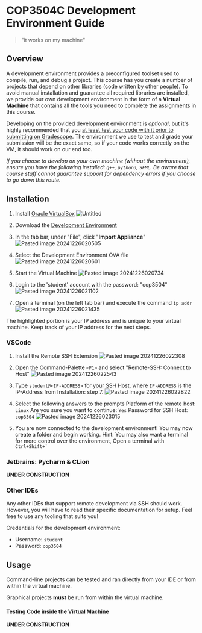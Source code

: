 # COP3504C Development Environment Guide
> "it works on my machine"
## Overview
A development environment provides a preconfigured toolset used to compile, run, and debug a project. This course has you create a number of projects that depend on other libraries (code written by other people). To avoid manual installation and guarantee all required libraries are installed, we provide our own development environment in the form of a **Virtual Machine** that contains all the tools you need to complete the assignments in this course.

Developing on the provided development environment is *optional*, but it's highly recommended that you <u>at least test your code with it prior to submitting on Gradescope</u>. The environment we use to test and grade your submission will be the exact same, so if your code works correctly on the VM, it should work on our end too.

*If you choose to develop on your own machine (without the environment), ensure you have the following installed: `g++`, `python3`, `SFML`. Be aware that course staff cannot guarantee support for dependency errors if you choose to go down this route.*

## Installation

1. Install [Oracle VirtualBox](https://www.virtualbox.org/wiki/Downloads)
![Untitled](https://github.com/user-attachments/assets/fde5cb3c-7321-4bbc-ab33-5ef9b8057a7d)


2. Download the [Development Environment](https://www.example.com)
3. In the tab bar, under "File", click "**Import Appliance**"
![Pasted image 20241226020505](https://github.com/user-attachments/assets/5274443e-bea8-42de-9fa7-20b11123963a)


4. Select the Development Environment OVA file
![Pasted image 20241226020601](https://github.com/user-attachments/assets/92959cf2-861c-4b11-87de-822736c4cc80)

5. Start the Virtual Machine
![Pasted image 20241226020734](https://github.com/user-attachments/assets/28b879a5-ebd0-474c-8aad-da23985cbd1d)

6. Login to the 'student' account with the password: "cop3504"
![Pasted image 20241226021102](https://github.com/user-attachments/assets/122aac93-a64a-4b76-8ec5-38e212954e74)

7. Open a terminal (on the left tab bar) and execute the command `ip addr`
![Pasted image 20241226021435](https://github.com/user-attachments/assets/f572e5ed-0893-4b73-8462-49a3f8b75e7e)


The highlighted portion is your IP address and is unique to your virtual machine. Keep track of your IP address for the next steps.

### VSCode

1. Install the Remote SSH Extension
![Pasted image 20241226022308](https://github.com/user-attachments/assets/d4f181f5-3855-4b95-bd98-3df1622bbf6f)


2. Open the Command-Palette `<F1>` and select "Remote-SSH: Connect to Host"
![Pasted image 20241226022543](https://github.com/user-attachments/assets/ba36c2e2-0e61-4c23-b9dd-6123044a806b)


3. Type `student@<IP-ADDRESS>` for your SSH Host, where `IP-ADDRESS` is the IP-Address from Installation: step 7.
![Pasted image 20241226022822](https://github.com/user-attachments/assets/2c7e615a-ec06-4006-9a80-dfd15631c7da)


4. Select the following answers to the prompts
   Platform of the remote host: `Linux`
   Are you sure you want to continue: `Yes`
   Password for SSH Host: `cop3504`
![Pasted image 20241226023015](https://github.com/user-attachments/assets/37bc862d-f43d-4a14-b215-da8b0d9e071a)


5. You are now connected to the development environment! You may now create a folder and begin working.
   Hint: You may also want a terminal for more control over the environment, Open a terminal with `` Ctrl+Shift+` ``

### Jetbrains: Pycharm & CLion
**UNDER CONSTRUCTION**

### Other IDEs
Any other IDEs that support remote development via SSH should work. However, you will have to read their specific documentation for setup. Feel free to use any tooling that suits you!

Credentials for the development environment:
- Username: `student`
- Password: `cop3504`

## Usage

Command-line projects can be tested and ran directly from your IDE or from within the virtual machine.

Graphical projects **must** be run from within the virtual machine. 

#### Testing Code inside the Virtual Machine
**UNDER CONSTRUCTION**
